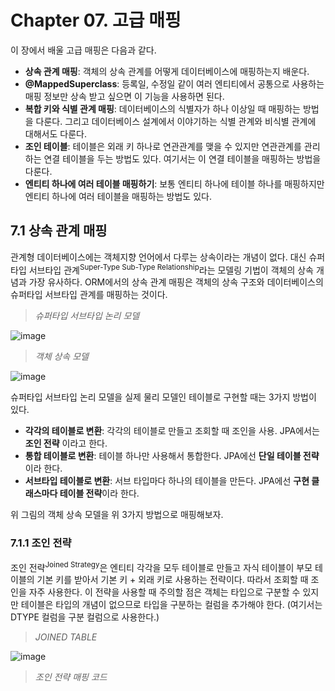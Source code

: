 # Chapter 07. 고급 매핑

이 장에서 배울 고급 매핑은 다음과 같다.

- **상속 관계 매핑**: 객체의 상속 관계를 어떻게 데이터베이스에 매핑하는지 배운다.
- **@MappedSuperclass**: 등록일, 수정일 같이 여러 엔티티에서 공통으로 사용하는 매핑 정보만 상속 받고 싶으면
  이 기능을 사용하면 된다.
- **복합 키와 식별 관계 매핑**: 데이터베이스의 식별자가 하나 이상일 때 매핑하는 방법을 다룬다.
  그리고 데이터베이스 설계에서 이야기하는 식별 관계와 비식별 관계에 대해서도 다룬다.
- **조인 테이블**: 테이블은 외래 키 하나로 연관관계를 맺을 수 있지만 연관관계를 관리하는 연결 테이블을 두는 방법도 있다.
  여기서는 이 연결 테이블을 매핑하는 방법을 다룬다.
- **엔티티 하나에 여러 테이블 매핑하기**: 보통 엔티티 하나에 테이블 하나를 매핑하지만 엔티티 하나에 여러 테이블을 매핑하는 방법도 있다. 





## 7.1 상속 관계 매핑

관계형 데이터베이스에는 객체지향 언어에서 다루는 상속이라는 개념이 없다. 
대신 슈퍼타입 서브타입 관계<sup>Super-Type Sub-Type Relationship</sup>라는 모델링 기법이 객체의 상속 개념과 가장 유사하다.
ORM에서의 상속 관계 매핑은 객체의 상속 구조와 데이터베이스의 슈퍼타입 서브타입 관계를 매핑하는 것이다.

> *슈퍼타입 서브타입 논리 모델*

![image](https://user-images.githubusercontent.com/43429667/76974938-2ae59300-6975-11ea-92b0-3a7843f0e2d2.png)



> *객체 상속 모델*

![image](https://user-images.githubusercontent.com/43429667/76975202-929bde00-6975-11ea-87cf-e748307619cf.png)

슈퍼타입 서브타입 논리 모델을 실제 물리 모델인 테이블로 구현할 때는 3가지 방법이 있다.

- **각각의 테이블로 변환**: 각각의 테이블로 만들고 조회할 때 조인을 사용. JPA에서는 **조인 전략** 이라고 한다.
- **통합 테이블로 변환**: 테이블 하나만 사용해서 통합한다. JPA에선 **단일 테이블 전략**이라 한다.
- **서브타입 테이블로 변환**: 서브 타입마다 하나의 테이블을 만든다. JPA에선 **구현 클래스마다 테이블 전략**이라 한다.



위 그림의 객체 상속 모델을 위 3가지 방법으로 매핑해보자.



### 7.1.1 조인 전략

조인 전략<sup>Joined Strategy</sup>은 엔티티 각각을 모두 테이블로 만들고 자식 테이블이 부모 테이블의 기본 키를 받아서 기본 키 + 외래 키로 사용하는 전략이다. 따라서 조회할 때 조인을 자주 사용한다. 
이 전략을 사용할 때 주의할 점은 객체는 타입으로 구분할 수 있지만 테이블은 타입의 개념이 없으므로 타입을 구분하는 컬럼을
추가해야 한다. (여기서는 DTYPE 컬럼을 구분 컬럼으로 사용한다.)

> *JOINED TABLE*

![image](https://user-images.githubusercontent.com/43429667/77292212-334a1f00-6d23-11ea-8595-90ed127328ef.png)

> *조인 전략 매핑 코드*

<script src="https://gist.github.com/3d05ad5c2159600649c4bfb5dd3f294e.js"/>

<script src="https://gist.github.com/bc16f95894c7e6041565828c87821f37.js"/>

매핑 정보를 분석해보자.

- @Inheritance(strategy = InheritanceType.JOINED): 상속 매핑은 부모 클래스에 @Inheritance를 사용해야 한다.
  그리고 매핑 전략을 조인 전략으로 지정해 주었다.
- @DiscriminatorColumn(name = "DTYPE"): 부모 클래스에 구분 컬럼을 지정한다. 이 컬럼으로 저장된 자식 테이블을 
  구분할 수 있다. 기본값이 DTYPE이므로 @DiscriminatorColumn으로 줄여서 사용해도 된다.
- @DiscriminatorValue("M"): 엔티티를 저장할 때 구분 컬럼에 입력할 값을 지정한다. 만약 영화 엔티티를 저장하면 구분 컬럼인 DTYPE에 M이 저장된다.



기본 값으로 자식 테이블은 부모 테이블의 ID 컬럼명을 그대로 사용하는데, 만약 자식 테이블의 기본 키 컬럼명을 변경하고 싶으면
@PrimaryKeyJoinColumn을 사용하면 된다.

<script src="https://gist.github.com/d55bff911b1cde6710ed08d443f0a9cf.js"/>

BOOK 테이블의 item_id 기본 키 컬럼명을 book_id로 변경했다.

조인 전략을 정리해보자.

- **장점**
  - 테이블이 정규화된다.
  - 외래 키 참조 무결성 제약조건을 활용할 수 있다.
  - 저장공간을 효율적으로 사용한다.
- **단점**
  - 조회할 때 조인이 많이 사용되므로 성능이 저하될 수 있다.
  - 조회 쿼리가 복잡하다.
  - 데이터를 등록하는 INSERT를 두 번 실행한다.

- **특징**
  - JPA 표준 명세는 구분 컬럼을 사용하도록 하지만 하이버네이트를 포함한 몇몇 구현체는 구분 컬럼<sup>@DiscriminatorColumn</sup>없이도 동작한다.
- **관련 애노테이션**
  - @PrimaryKeyJoinColumn, @DiscriminatorColumn, @DiscriminatorValue



### 7.1.2 단일 테이블 전략

단일 테이블 전략<sup>Single-Table Strategy</sup>은 이름 그래도 테이블을 하나만 사용한다. 그리고 구분 컬럼<sup>DTYPE</sup>으로 어떤 자식 데이터가 저장되었는지 저장한다. 조회할 때 조인을 사용하지 않으므로 일반적으로 가장 빠르다. 

> *SINGLE TABLE*

![image](https://user-images.githubusercontent.com/43429667/77297547-cf2c5880-6d2c-11ea-9ba2-51b30498d7b7.png)

이 전략을 사용할 때 주의점은 자식 엔티티가 매핑한 컬럼은 모두 null을 허용해야 한다는 점이다.
Book 엔티티를 저장하면 ITEM 테이블의 AUTHOR, ISBN 컬럼을 제외한 컬럼은 사용하지 않으므로 null이 입력되기 때문이다.

> *단일 테이블 전략 매핑*

<script src="https://gist.github.com/ccaa73e246a7504591c188ae5c7f365a.js"/>

<script src="https://gist.github.com/29f826813d947edd502a91f415a1fbb5.js"/>

단일 테이블 전략은 테이블 하나에 모든 것을 통합하므로 구분 컬럼을 필수로 사용해야 한다. 단일 테이블 전략의 장단점은
하나의 테이블을 사용하는 특징과 관련이 있다.

- **장점**
  - 조인이 필요 없으므로 일반적으로 조회 성능이 빠르다.
  - 조회 쿼리가 단순하다.
- **단점**
  - 자식 엔티티가 매핑한 컬럼은 모두 null을 허용해야 한다.
  - 단일 테이블에 모든 것을 저장하므로 테이블이 커질 수 있다. 상황에 따라서 조회 성능이 오히려 느려질 수 있다.
- **특징**
  - 구분 컬럼을 꼭 사용해야 한다. 따라서 @DiscriminatorColumn을 꼭 설정해야 한다.
  - @DiscriminatorValue를 지정하지 않으면 기본으로 엔티티 이름을 사용한다. <sup>예: Movie, Album, Book</sup>





### 7.1.3 구현 클래스마다 테이블 전략

구현 클래스마다 테이블 전략<sup>Table-per-Concrete-Class Strategy</sup>은 자식 엔티티마다 테이블을 만든다. 그리고 자식 테이블 각각에
필요한 컬럼이 모두 있다.

> *CONCRETE TABLE*

![image](https://user-images.githubusercontent.com/43429667/77299032-30552b80-6d2f-11ea-8cef-2dee90e7f672.png)

> *구현 클래스마다 테이블 전략 매핑*

<script src="https://gist.github.com/11f10b383c251993401c88d366993c4b.js"/>

<script src="https://gist.github.com/4d38aebe3b4e58f6bda12d9e4ed73721.js"/>

구현 클래스마다 테이블 전략은 자식 엔티티마다 테이블을 만든다. 일반적으로 추천하지 않는 전략이다.

- **장점**
  - 서브 타입을 구분해서 처리할 때 효과적이다.
  - not null 제약조건을 사용할 수 있다.
- **단점**
  - 여러 자식 테이블을 함께 조회할 때 성능이 느리다<sup>SQL에 UNION을 사용해야 한다</sup>.
  - 자식 테이블을 통합해서 쿼리하기 어렵다.
- **특징**
  - 구분 컬럼을 사용하지 않는다.

이 전략은 데이터베이스 설계자, ORM 전문가 모두 추천하지 않는 전략이다. 조인이나 단일 테이블 전략을 고려하자.





## 7.2 @MappedSuperclass

지금까지 학습한 상속 관계 매핑은 부모 클래스와 자식 클래스를 모두 데이터베이스 테이블과 매핑했다.

부모 클래스는 테이블과 매핑하지 않고 부모 클래스를 상속받는 자식 클래스에게 매핑 정보만 제공하고 싶으면 @MappedSuperclass를 사용하면 된다.

@MappedSuperclass는 비교하자면 추상 클래스와 비슷한데 @Entity는 실제 테이블과 매핑되지만 
@MappedSuperclass는 실제 테이블과는 매핑되지 않는다. 이것은 단순히 매핑 정보를 상속할 목적으로만 사용된다.

예제를 통해 알아보자.

> *@MappedSuperclass 설명 테이블*

![image](https://user-images.githubusercontent.com/43429667/77319675-943d1b80-6d52-11ea-8be5-674d17cbdbb6.png)

> *@MappedSuperclass 설명 객체*

![image](https://user-images.githubusercontent.com/43429667/77320267-98b60400-6d53-11ea-8f16-727647d65879.png)

회원과 판매자는 서로 관계가 없는 테이블과 엔티티다. 테이블은 그대로 두고 객체 모델의 공통 속성을 부모 클래스로 모으고
객체 상속 관계로 만들어보자.

<script src="https://gist.github.com/bffe8fa2c916009a56a45295ddeb4790.js"/>

<script src="https://gist.github.com/4af03b2d3cc7f0963c6f24e8eac4d723.js"/>

<script src="https://gist.github.com/d578e463254466071e4ff8bc20d0c6c5.js"/>

여기서 BaseEntity는 테이블과 매핑할 필요가 없고 자식 엔티티에게 공통으로 사용되는 매핑 정보만 제공하면 된다.
따라서 @MappedSuperclass를 사용했다. 부모로부터 물려받은 매핑 정보를 재정의하려면 @AttributeOverride나 Overrides를 사용하고, 연관관계를 재정의하려면 @AssociationOverride, Overrides를 사용한다.

```java
@Entity
@AttributeOverride(name = "id", column = @Column(name = "member_id"))
public class Member extends BaseEntity {...}
```

부모에게 상속받은 id 속성의 컬럼명을 member_id로 재정의했다.

둘 이상을 재정의 하려면 @AttributeOverrides를 사용하면 된다.

```java
@Entity
@AttributeOverrides({
  @AttributeOverride(name = "id", column = @Column(name = "member_id"))
  @AttributeOverride(name = "name", column = @Column(name = "member_name"))
})
public class Member extends BaseEntity {...}
```

@MappedSuperclass의 특징을 보자.

- 테이블과 매핑되지 않고 자식 클래스에 엔티티의 매핑 정보를 상속하기 위해 사용한다.
- @MappedSuperclass로 지정한 클래스는 엔티티가 아니므로 영속성 관리 대상이 아니다.
- 이 클래스를 직접 생성해서 사용할 일은 거의 없으므로 추상 클래스로 만드는 것을 권장한다.



정리하자면 @MappedSuperclass는 테이블과는 관계가 없고 단순히 엔티티가 공통으로 사용하는 매핑 정보를 모아주는 
역할을 할 뿐이다. 

@MappedSuperclass를 사용하면 등록일자, 수정일자, 등록자, 수정자 같은 여러 엔티티에서 공통으로 사용하는 속성을
효과적으로 관리할 수 있다. 

> 엔티티는 엔티티이거나 @MappedSuperclass로 지정한 클래스만 상속받을 수 있다.





## 7.3 복합 키와 식별 관계 매핑

복합 키를 매핑하는 방법과 식별 관계, 비식별 관계를 매핑하는 방법을 알아보자.



### 7.3.1 식별 관계 vs 비식별 관계

데이터베이스 테이블 사이에 관계는 외래 키가 기본 키에 포함되는지 여부에 따라 식별 관계와 비식별 관계로 구분한다.
두 관계의 특징을 이해하고 어떻게 매핑하는지 알아보자.

- 식별 관계<sup>identifying Relationship</sup>
- 비식별 관계<sup>Non-identifying Relationship</sup>





### 식별 관계

식별 관계는 부모 테이블의 기본 키를 내려받아서 자식 테이블의 기본 키 + 외래 키로 사용하는 관계다.

![image](https://user-images.githubusercontent.com/43429667/77387772-9e522f00-6dd1-11ea-81f9-d31d62a65f5c.png)

PARENT 테이블의 기본 키 PRENT_ID를 받아서 CHILD 테이블의 기본 키 + 외래 키로 사용한다.



### 비식별 관계

비식별 관계는 부모 테이블의 기본 키를 받아서 자식 테이블의 외래 키로만 사용하는 관계다.



> *필수적 비식별 관계*

![image](https://user-images.githubusercontent.com/43429667/77387947-23d5df00-6dd2-11ea-9238-db5553001b0b.png)

> *선택적 비식별 관계*

![image](https://user-images.githubusercontent.com/43429667/77387989-40721700-6dd2-11ea-8871-a08d30ee0a35.png)

PARENT 테이블의 기본 키 PARENT_ID를 받아서 CHILD 테이블의 외래 키로만 사용한다.

비식별 관계는 외래 키에 NULL을 허용하는지에 따라 필수적 비식별 관계와 선택적 비식별 관계로 나눈다.

- **필수적 비식별 관계**<sup>Mandatory</sup>: 외래 키에 NULL을 허용하지 않는다. 연관관계를 필수적으로 맺어야 한다.
- **선택적 비식별 관계**<sup>Optional</sup>: 외래 키에 NULL을 허용한다. 연관관계를 맺을지 말지 선택할 수 있다.



데이터베이스 테이블을 설계할 때 식별 관계나 비식별 관계 중 하나를 선택해야 한다.
최근에는 비식별 관계를 주로 사용하고 꼭 필요한 곳에만 식별 관계를 사용하는 추세다. JPA는 두 관계 모두 지원한다.

식별 관계와 비식별 관계를 어떻게 매핑하는지 알아보자. 먼저 복합 키를 사용하는 비식별 관계부터 보자.



### 7.3.2 복합 키: 비식별 관계 매핑

기본 키를 구성하는 컬럼이 하나면 다음처럼 단순하게 매핑한다.

```java
@Entity
public class Hello {
  @Id
  private String id;
}
```

둘 이상의 컬럼으로 구성된 복합 기본 키는 다음처럼 매핑하면 될 것 같지만 해보면 매핑 오류가 발생한다.
JPA에서 식별자를 둘 이상 사용하려면 별도의 식별자 클래스를 만들어야 한다.

```java
@Entity
public class Hello {
  @Id
  private String id1;
  @Id
  private String id2;  // 실행 시점에서 매핑 예외 발생
}
```

JPA는 영속성 컨텍스트에 엔티티를 보관할 때 엔티티의 식별자를 키로 사용한다. 
그리고 식별자를 구분하기 위해 equals와 hashCode를 사용해서 동등성 비교를 한다. 

그런데 식별자 필드가 하나일 때는 보통 자바의 기본 타입을 사용하므로 문제가 없지만, 
식별자 필드가 2개 이상이면 별도의 식별자 클래스를 만들고 그곳에 equals와 hahCode를 구현해야 한다. 

JPA는 복합 키를 지원하기 위해 두 가지 방법을 제공한다.

- @IdClass: 관계형 데이터베이스에 가까운 방법
- @EmbededId: 객체지향에 가까운 방법



### @IdClass

![image](https://user-images.githubusercontent.com/43429667/77388754-4832bb00-6dd4-11ea-89ee-dd7104ff135f.png)

위 복합 키 테이블은 비식별 관계고 PARENT는 PARENT_ID1, 2를 묶은 복합 기본 키를 사용한다.

따라서 복합 키를 매핑하기 위해 식별자 클래스를 별도로 만들어야 한다.

<script src="https://gist.github.com/cee8c5b527bb669195052cb612823dff.js"/>

먼저 각각의 기본 키 컬럼을 @Id로 매핑했다. 그리고 @IdClass를 사용해서 ParentId 클래스를 식별자 클래스로 지정했다.

<script src="https://gist.github.com/1a0b219f395deb0a2aed337e72b60190.js"/>

@IdClass를 사용할 때 식별자 클래스는 다음 조건을 만족해야 한다.

- **식별자 클래스의 속성명과 엔티티에서 사용하는 식별자의 속성명이 같아야 한다.**
- Serializable 인터페이스를 구현해야 한다.
- equals, hashCode를 구현해야 한다.
- 기본 생성자가 있어야 한다.
- 식별자 클래스는 public이어야 한다.

실제 어떻게 사용하는지 알아보자. 먼저 복합 키를 사용하는 엔티티를 저장해보자.

<script src="https://gist.github.com/1aeea0251e28361b0f92bba6d9e4c669.js"/>

em.persist(parent)를 호춣하면 영속성 컨텍스트에서 엔티티를 등록하기 직전에 내부에서 Parent.id1, id2를 사용해서
식별자 클래스인 ParentId를 생성하고 영속성 컨텍스트의 키로 사용한다.

복합 키로 조회해보자.

<script src="https://gist.github.com/d7155c41eaf960ab6311cf2b09572caa.js"/>

식별자 클래스인 ParentId를 사용해서 엔티티를 조회한다. 이제 자식 클래스를 추가해보자.

<script src="https://gist.github.com/736daed7b198f9df45e5c89e6b38c476.js"/>

부모 테이블의 기본 키 컬럼이 복합 키이므로 자식 테이블의 외래 키도 복합 키다. 따라서 외래 키 매핑 시 여러 컬럼을 매핑해야 하므로 @JoinColumns를 사용하고 각각의 외래 키 컬럼을 @JoinColumn으로 매핑한다.

> 예제처럼 @JoinColumn의 name 속성과 referencedColumnName 속성의 값이 같으면 referencedColumnName은 생략 가능하다.



### @EmbededId

좀 더 객체지향적인 방법인 @EmbededId를 알아보자.

<script src="https://gist.github.com/60e53d6eb1cccf51ed932b8d3958840f.js"/>

Parent 엔티티에서 식별자 클래스를 직접 사용하고 @Embeded 애노테이션을 적어주면 된다.

> *식별자 클래스*

<script src="https://gist.github.com/16973ce8bc95558bc00d861dbf6f6f37.js"/>

@IdClass와는 다르게 @EmbededId를 적용한 식별자 클래스는 식별자 클래스에 기본 키를 직접 매핑한다.

@EmbededId를 적용한 식별자 클래스는 다음 조건을 만족해야 한다.

- @Embeddable 애노테이션을 붙여주어야 한다.
- Serializable 인터페이스를 구현해야 한다.
- *equals, hashCode를 구현해야 한다.*
- *기본 생성자가 있어야 한다.*
- 식별자 클래스는 public이어야 한다.

@EmbededId를 사용한 코드로 엔티티를 저장해보자.

<script src="https://gist.github.com/181c85722d5e66143706534d74a740ab.js"/>

parentId를 직접 생성해서 사용하였다. 조회도 해보자.

<script src="https://gist.github.com/c9be31bb50e284fb75af9ec4607b000b.js"/>

조회 코드도 식별자 클래스 parentId를 직접 사용한다.



### 복합 키와 equals(), hashCode()

복합 키는 equals와 hashCode를 필수로 구현해야 한다.

```java
ParentId id1 = new ParentId();
id1.setId1("myId1");
id1.setId2("myId2");

ParentId id2 = new ParentId();
id2.setId1("myId1");
id2.setId2("myId2");

id1.equals(id2) -> ??
```

id1, id2 인스턴스 둘 다 같은 값을 가지고 있지만 인스턴스는 다르다.

equals()를 적절히 오버라이딩했다면 참이겠지만 자바의 모든 클래스는 Object 클래스를 상속받는데 이 클래스가 제공하는
기본 equals()는 인스턴스 참조 값 비교인 ==비교<sup>동일성 비교</sup>를 하기 때문이다.

영속성 컨텍스트는 엔티티의 식별자를 키로 사용해서 엔티티를 관리하는데 이 식별자를 비교할 때 equals()와 hashCode()를
사용한다. 따라서 식별자 객체의 동등성<sup>equals 비교</sup>이 지켜지지 않으면 예상과 다른 엔티티가 조회되거나 엔티티를 찾을 수 없는 등
엔티티를 관리하는데에 문제가 발생한다.

따라서 복합 키는 equals()와 hashCode()를 필수로 구현해야 한다. 



### @IdClass vs @EmbededId

@IdClass와 @EmbededId는 각각 장단점이 있으므로 본인의 취향에 맞는 것을 일관성 있게만 사용하면 된다.
@EmbededId가 @IdClass와 비교해서 더 객체지향적이고 중복도 없어서 좋아보이긴 하지만 특정 상황에 JPQL이 조금 더 길어질 수 있다.

```java
em.createQuery("select p.id.id1, p.id.id2 from Parent p"); // @EmbededId
em.createQuery("select p.id1, p.id2 from Parent p");       // @IdClass
```

> *복합 키에는 @GenerateValue를 사용할 수 없다. 복합 키를 구성하는 여러 컬럼 중 하나에도 사용할 수 없다.*



### 7.3.3 복합 키: 식별 관계 매핑

![image](https://user-images.githubusercontent.com/43429667/77393665-dca31a80-6de0-11ea-8df6-2b465087b0ac.png)

그림을 보면 부모, 자식, 손자까지 계속 기본 키를 전달하는 식별 관계다.
식별 관계에서 자식 테이블은 부모 테이블의 기본 키를 포함해서 복합 키를 구성해야 하므로 @IdClass나 @EmbededId를 
사용해서 식별자를 매핑해야 한다.



### @IdClass와 식별 관계



> *부모*

<script src="https://gist.github.com/7a502349e7f4be7e3b9343a11d9619ba.js"/>

> *자식*

<script src="https://gist.github.com/df0e7ae0e2625d9b0e7e68743b0fb6a3.js"/>

> *자식 ID*

<script src="https://gist.github.com/fa441c88eff1a1dc70dcb2b6caf9d6b2.js"/>

> *손자*

<script src="https://gist.github.com/104fae3a4b1a9ecea568dfc108a1bb35.js"/>

> *손자 ID*

<script src="https://gist.github.com/39d1c825e4302272d46d9e952a586c33.js"/>

식별 관계는 기본 키와 외래 키를 같이 매핑해야 한다. 
따라서 식별자 매핑인 @Id와 연관관계 매핑인 ManyToOne을 같이 사용하면 된다.

```java
  @Id
  @ManyToOne
  @JoinColumn(name = "parent_id")
  public Parent parent;
```

Child 엔티티의 parent를 보면 @Id로 기본 키를 매핑하면서 @ManyToOne과 JoinColumn으로 외래 키를 같이 매핑한다.



## @EmbededId와 식별 관계

@EmbededId로 식별 관계를 구성할 때는 @MapsId를 사용해야 한다. 

> *부모*

<script src="https://gist.github.com/568b43b7747878d2e6b9588828938ce0.js"/>

> *자식*

<script src="https://gist.github.com/1895ad6b6b105d7bff4cd07fba9c5c98.js"/>

> *자식 ID*

<script src="https://gist.github.com/65b9e275d2eca33c872433c29809075d.js"/>

> *손자*

<script src="https://gist.github.com/8cfd067f1244db1a0fc167f8b75c3548.js"/>

> *손자 ID*

<script src="https://gist.github.com/7bbb927b6a8c752d4ca1c686d1a6de55.js"/>

@EmbededId는 식별 관계로 사용할 연관관계의 속성에 @MapsId를 사용하면 된다. 
@MapsId는 외래 키와 매핑한 연관관계를 기본 키에도 매핑하겠다는 뜻이다. 
@MapsId의 속성 값은 @EmbededId를 사용한 식별자 클래스의 기본 키 필드를 지정하면 된다.



### 7.3.4 비식별 관계로 구현

방금 예를 들었던 식별 관계 테이블을 복합 키를 사용하지 않는 비식별 관계로 변경해보자.

![image](https://user-images.githubusercontent.com/43429667/77396439-242ca500-6de7-11ea-80f6-fda4c55a6208.png)

이렇게 복합 키를 사용하지 않는 비식별 관계로 만든 테이블을 매핑해보자.

<script src="https://gist.github.com/eff96ee4c92ed0aef91bbcd60fb109ce.js"/>

<script src="https://gist.github.com/195bbd901d03e00a5303e9e1af6e417e.js"/>

<script src="https://gist.github.com/ed98af5047c6f1b76a6b7e48a71c10fa.js"/>

식별 관계의 복합 키를 사용한 코드와 비교하면 매핑도 쉽고 코드도 단순하다. 
그리고 복합 키가 없으므로 복합 키 클래스를 만들지 않아도 된다.



### 7.3.5 일대일 식별 관계

> *식별관계 일대일*

![image](https://user-images.githubusercontent.com/43429667/77398126-407e1100-6dea-11ea-94e9-ade9aed83b47.png)

일대일 식별 관계는 자식 테이블의 기본 키 값으로 부모 테이블의 기본 키 값만 사용한다. 
그래서 부모 테이블의 기본 키가 복합 키가 아니면 자식 테이블의 기본 키는 복합 키로 구성하지 않아도 된다.

> *부모*

<script src="https://gist.github.com/2b74f9a1e29f26bf4bd7501134009575.js"/>

>*자식*

<script src="https://gist.github.com/733ad477ed902cc689ac4478a941bb25.js"/>

BoardDetail처럼 식별자가 단순히 컬럼 하나면 @MapsId를 사용하고 속성 값은 비워두면 된다.
이때 @MapsId는 @Id를 사용해서 식별자로 지정한 BoardDetail.boardId와 매핑된다.

일대일 식별 관계를 사용하는 코드를 보자.

<script src="https://gist.github.com/f340750ce21ecfce7c7c8a36cf73a5a4.js"/>

### 7.3.6 식별, 비식별 관계의 장단점

데이터베이스 설계 관점에서 보면 다음과 같은 이유로 식별 관계 보다는 비식별 관계를 선호한다.

- 식별 관계는 부모 테이블의 기본 키를 자식 테이블로 전파하면서 자식 테이블의 기본 키 컬럼이 점점 늘어난다.
  결국 조인할 때 SQL이 복잡해지고 기본 키 인덱스가 불필요하게 커질 수 있다.
- 식별 관계는 2개 이상의 컬럼을 합해서 복합 기본 키를 만들어야 하는 경우가 많다.
- 식별 관계를 사용할 때 기본 키로 비즈니스 의미가 있는 자연 키 컬럼을 조합하는 경우가 많다.
  반면에 비식별 관계는 대리 키를 주로 사용한다.
  식별 관계의 자연 키 컬럼들이 자식에 손자까지 전파되면 변경하기 힘들다.
- 식별 관계는 부모 테이블의 기본 키를 자식 테이블의 기본 키로 사용하므로 비식별 관계보다 테이블 구조가 유연하지 못하다.



객체 관계 매핑의 관점에서 보면 다음과 같은 이유로 비식별 관계를 선호한다.

- 일대일 관계를 제외하고 식별 관계는 2개 이상의 컬럼을 묶은 복합 기본 키를 사용한다.
  JPA에서 복합 키는 별도의 복합 키 클래스를 만들어서 사용해야 하므로 번거롭다.
- 비식별 관계의 기본 키는 주로 대리키를 사용하는데 JPA는 대리 키를 생성하기 위한 편리한 방법을 제공한다.



물론 식별 관계가 가지는 장점도 있다. 기본 키 인덱스를 활용하기 좋고, 특정 상황에 조인 없이 하위 테이블만으로 검색할 수 있다.

기본 키 인덱스를 활용하는 예를 보자.

- **부모 아이디가 A인 모든 자식 조회**

```sql
SELECT * FROM CHILD
WHERE PARENT_ID = 'A'
```

- **부모 아이디가 A고 자식 아이디가 B인 자식 조회**

```sql
SELECT * FROM CHILD
WHERE PARENT_ID = 'A' AND CHILD_ID = 'B'
```

별도의 인덱스를 생성할 필요 없이 기본 키 인덱스만으로 사용했다.

이처럼 식별 관계가 가지는 장점도 있으므로 꼭 필요한 곳에는 적절하게 사용하는 것도 좋다.

내용을 정리해보자면,
ORM 신규 프로젝트 진행시 추천하는 방법은 될 수 있으면 **비식별 관계를 사용하고 기본 키는 Long 타입의 대리키를 사용하는 것이다.** 대리 키는 비즈니스와 아무 관련이 없으므로 비즈니스가 변경되어도 유연한 대처가 가능하다는 장점이 있다.
그리고 식별자 컬럼이 하나여서 쉽게 매핑할 수 있다.

그리고 선택적 비식별 관계보다는 필수적 비식별 관계를 사용하는 것이 좋은데, 선택적인 비식별 관계는 NULL을 허용하므로
조인할 때에 외부 조인을 사용해야 한다. 반면에 필수적 관계는 NOT NULL로 항상 관계를 보장하므로 내부조인만 사용해도 된다.





## 7.4 조인 테이블

데이터베이스 테이블의 연관관계를 설계하는 방법은 크게 2가지이다.

- 조인 컬럼 사용<sup>외래 키</sup>
- 조인 테이블 사용<sup>테이블 사용</sup>



- **조인 컬럼 사용**

  테이블 간에 관계는 주로 조인 컬럼이라 부르는 외래 키 컬럼을 사용해서 관리한다.

  예를 들어 회원과 사물함 관계에서 회원이 사물함을 사용하기 전까지는 둘 사이의 관계가 없으므로 회원의 사물함 컬럼은
  null을 입력해두어야 한다. 이렇게 외래 키에 null을 허용하는 관계를 선택적 비식별 관계라 한다.

  때문에 외부 조인<sup>OUTER JOIN</sup>을 사용해야 하는데, 내부 조인을 사용하면 사물함과 관계가 없는 회원은 조회가 되지 않는다.

- **조인 테이블 사용**

  조인 테이블이라는 별도의 테이블을 사용해서 연관관계를 관리한다. 조인 테이블의 가장 큰 단점은 테이블을 하나 추가해야 한다는 점이다. 따라서 관리해야하는 테이블이 늘어나고 회원과 사물함을 조인하려면 조인 테이블까지 추가로 조인해야 한다.

  따라서 기본은 조인 컬럼을 사용하고 필요하다고 판단되면 조인 테이블을 사용하자.



조인 테이블에서 배울 내용은 다음과 같다.

- 객체와 테이블을 매핑할 때 조인 컬럼은 @JoinColumn으로 매핑하고 조인 테이블은 @JoinTable로 매핑한다.
- 조인 테이블은 주로 다대다 관계를 풀어내기 위해 사용하지만 일대일, 일대다, 다대일 관계에서도 사용한다.



일대일, 일대다, 다대일, 다대다 관계를 조인 테이블로 매핑해보자.

> 조인 테이블을 연결 테이블, 링크 테이블로도 부른다.





### 7.4.1 일대일 조인 테이블

일대일 관계를 만들려면 조인 테이블의 외래 키 컬럼 각각에 총 2개의 유니크 제약조건을 걸어야 한다.

> *조인 컬럼*

![image](https://user-images.githubusercontent.com/43429667/77403412-91463780-6df3-11ea-807b-d2e09cd936ad.png)

> *조인 테이블*

![image](https://user-images.githubusercontent.com/43429667/77403617-ceaac500-6df3-11ea-972c-b3e1a7ed9e1b.png)



> *일대일 조인 테이블 매핑*

<script src="https://gist.github.com/f01bed9fa587ebfb4080398350a105d3.js"/>

<script src="https://gist.github.com/ae1560066404035262992d8dcef403db.js"/>

부모 엔티티를 보면 @JoinColumn 대신에 @JoinTable을 사용했다.

@JoinTable의 속성은 다음과 같다.

- name: 매핑할 조인 테이블 이름
- joinColumns: 현재 엔티티를 참조하는 외래 키
- inverseJoinColumns: 반대방향 엔티티를 참조하는 외래 키

양방향으로 매핑하려면 다음 코드를 추가하면 된다.

```java
public class Child {
  ...
  @OneToOne(mappedBy="child")
  private Parent parent;
}
```



### 7.4.2 일대다 조인 테이블

일대다 관계를 만들려면 조인 테이블의 컬럼 중 다<sup>N</sup>와 관련된 컬럼인 child_id에 유니크 제약조건을 걸어야 한다.<sup>child_id는 기본 키이므로 유니크 제약조건이 걸려있다.</sup> 

> *조인 컬럼*

![image](https://user-images.githubusercontent.com/43429667/77403281-5f34d580-6df3-11ea-86b5-5a42cd873334.png)

> *조인 테이블*

![image](https://user-images.githubusercontent.com/43429667/77404544-3b728f00-6df5-11ea-9988-68d60ba04ecf.png)



> *일대다 단방향 조인 테이블 매핑*

<script src="https://gist.github.com/da175f8a4bc70cae4459b36f20d9d315.js"/>

<script src="https://gist.github.com/a655686a9e8865bc365bfa901b8ad618.js"/>



### 7.4.3 다대일 조인 테이블

다대일은 일대다에서 방향만 반대이므로 조인 테이블 모양은 일대다에서 설명한 그림과 같다.
다대일, 일대다 양방향 관계로 매핑해보자.

> *다대일 양방향 조인 테이블*

<script src="https://gist.github.com/7189bdf05a89368fc4fa727bf16b328e.js"/>

<script src="https://gist.github.com/4ffbbe64c9c31caa4639e7bb8ccdbdff.js"/>



### 7.4.4 다대다 조인 테이블

다대다 관계를 만들려면 조인 테이블의 두 컬럼을 합해서 하나의 복합 유니크 제약조건을 걸어야 한다.<sup>parent_id, chilid_id는 복합 기본 키이므로 유니크 제약조건이 걸려 있다.</sup>

> *다대다 조인 테이블*

![image](https://user-images.githubusercontent.com/43429667/77406633-51358380-6df8-11ea-8944-c8d150f5f4d2.png)



> *다대다 조인 테이블 매핑*

<script src="https://gist.github.com/601db90c0e4e8638744e2ca7271acb00.js"/>

<script src="https://gist.github.com/1d73f6696ae10aa9716f53596d60ab55.js"/>

> *조인 테이블에 컬럼을 추가하면 @JoinTable 전략을 사용할 수 없다. 대신에 새로운 엔티티를 만들어서 조인 테이블과*
> *매핑해야 한다.*



## 7.5 엔티티 하나에 여러 테이블 매핑

잘 사용하지는 않지만 @SecondaryTable을 사용하면 한 엔티티에 여러 테이블을 매핑할 수 있다.

![image](https://user-images.githubusercontent.com/43429667/77407723-f43acd00-6df9-11ea-8974-c55694618694.png)



> *하나의 엔티티에 여러 테이블 매핑*

<script src="https://gist.github.com/11776ce50bcace5918bffd9cf0e8cfeb.js"/>

Board 엔티티는 @Table을 사용해서 BOARD 테이블과 매핑했다. 
그리고 @SecondaryTable을 사용해서 BOARD_DETAIL 테이블을 추가로 매핑했다.

@SecondaryTable의 속성은 다음과 같다.

- @Secondary.name: 매핑할 다른 테이블의 이름이다.
- @Secondary.pkJoinColumns: 매핑할 다른 테이블의 기본 키 컬럼 속성이다.

```java
@Column(table = "board_detail")
private String content;
```

content 필드는 @Column(table = "board_detail")를 사용해서 board_detail 테이블의 컬럼에 매핑했다.
title 필드처럼 테이블을 지정하지 않으면 기본 테이블인  board에 매핑된다.

더 많은 테이블을 매핑하려면 @SecondaryTables를 사용하면 된다.

```java
@SecondaryTables({
  @SecondaryTable(name = "board_detail"),
  @SecondaryTable(name = "bard_file")
})
```

이 방법은 항상 두 테이블을 조회하므로 최적화가 힘들다. 반면에 일대일 매핑은 원하는 부분만 조회할 수 있고 
필요할 때 둘을 함께 조회하면 된다.





다음 장에서는 객체 그래프를 자유롭게 탐색할 수 있도록 도와주는 지연 로딩과 프록시에 대해 알아보겠다. 
그리고 이 장에서 다룬 객체 연관관계를 더 편리하게 관리할 수 있는 방법들도 알아볼 것이다.